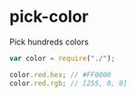 # pick-color

Pick hundreds colors

```js
var color = require("./");

color.red.hex; // #FF0000
color.red.rgb; // [255, 0, 0]
```
